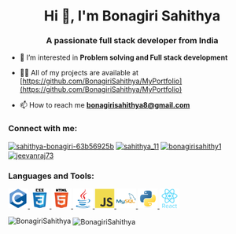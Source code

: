 <h1 align="center">Hi 👋, I'm Bonagiri Sahithya</h1>
<h3 align="center">A passionate full stack developer from India</h3>

- 👀  I’m interested in **Problem solving and Full stack development**

- 👨‍💻 All of my projects are available at [https://github.com/BonagiriSahithya/MyPortfolio](https://github.com/BonagiriSahithya/MyPortfolio)
  
- 📫 How to reach me **bonagirisahithya8@gmail.com**

<h3 align="left">Connect with me:</h3>
<p align="left">
<a href="https://www.linkedin.com/in/sahithya-bonagiri-63b56925b/" target="blank"><img align="center" src="https://raw.githubusercontent.com/rahuldkjain/github-profile-readme-generator/master/src/images/icons/Social/linked-in-alt.svg" alt="sahithya-bonagiri-63b56925b" height="30" width="40" /></a>
<a href="https://www.codechef.com/users/sahithya_11" target="blank"><img align="center" src="https://cdn.jsdelivr.net/npm/simple-icons@3.1.0/icons/codechef.svg" alt="sahithya_11" height="30" width="40" /></a>
<a href="https://www.hackerrank.com/profile/bonagirisahithy1" target="blank"><img align="center" src="https://raw.githubusercontent.com/rahuldkjain/github-profile-readme-generator/master/src/images/icons/Social/hackerrank.svg" alt="bonagirisahithy1" height="30" width="40" /></a>
<a href="https://www.leetcode.com/jeevanraj73" target="blank"><img align="center" src="https://raw.githubusercontent.com/rahuldkjain/github-profile-readme-generator/master/src/images/icons/Social/leet-code.svg" alt="jeevanraj73" height="30" width="40" /></a>
</p>
<h3 align="left">Languages and Tools:</h3>
<p align="left"> <a href="https://www.cprogramming.com/" target="_blank" rel="noreferrer"> <img src="https://raw.githubusercontent.com/devicons/devicon/master/icons/c/c-original.svg" alt="c" width="40" height="40"/> </a> <a href="https://www.w3schools.com/css/" target="_blank" rel="noreferrer"> <img src="https://raw.githubusercontent.com/devicons/devicon/master/icons/css3/css3-original-wordmark.svg" alt="css3" width="40" height="40"/> </a> <a href="https://www.w3.org/html/" target="_blank" rel="noreferrer"> <img src="https://raw.githubusercontent.com/devicons/devicon/master/icons/html5/html5-original-wordmark.svg" alt="html5" width="40" height="40"/> </a> <a href="https://www.java.com" target="_blank" rel="noreferrer"> <img src="https://raw.githubusercontent.com/devicons/devicon/master/icons/java/java-original.svg" alt="java" width="40" height="40"/> </a> <a href="https://developer.mozilla.org/en-US/docs/Web/JavaScript" target="_blank" rel="noreferrer"> <img src="https://raw.githubusercontent.com/devicons/devicon/master/icons/javascript/javascript-original.svg" alt="javascript" width="40" height="40"/> </a> <a href="https://www.mysql.com/" target="_blank" rel="noreferrer"> <img src="https://raw.githubusercontent.com/devicons/devicon/master/icons/mysql/mysql-original-wordmark.svg" alt="mysql" width="40" height="40"/> </a> <a href="https://www.python.org" target="_blank" rel="noreferrer"> <img src="https://raw.githubusercontent.com/devicons/devicon/master/icons/python/python-original.svg" alt="python" width="40" height="40"/> </a> <a href="https://reactjs.org/" target="_blank" rel="noreferrer"> <img src="https://raw.githubusercontent.com/devicons/devicon/master/icons/react/react-original-wordmark.svg" alt="react" width="40" height="40"/> </a> </p>
<p><img align="left" src="https://github-readme-stats.vercel.app/api/top-langs?username=BonagiriSahithya&show_icons=true&locale=en&layout=compact" alt="BonagiriSahithya" /></p>
<p>&nbsp;<img align="center" src="https://github-readme-stats.vercel.app/api?username=BonagiriSahithya&show_icons=true&locale=en" alt="BonagiriSahithya" /></p>
